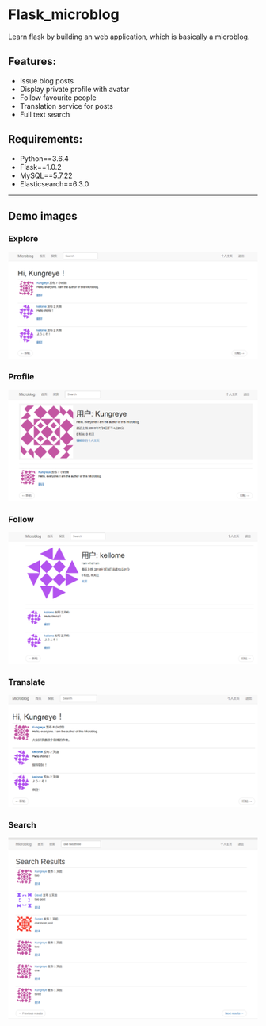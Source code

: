 # Flask_microblog
Learn flask by building an web application, which is basically a microblog.

## Features:
<ul>
    <li>Issue blog posts</li>
    <li>Display private profile with avatar</li>
    <li>Follow favourite people</li>
    <li>Translation service for posts</li>
    <li>Full text search</li>
</ul>


## Requirements: 
<ul>
    <li>Python==3.6.4</li>
    <li>Flask==1.0.2</li>
    <li>MySQL==5.7.22</li>
    <li>Elasticsearch==6.3.0</li>
</ul>

<hr>

## Demo images

### Explore
![explore](https://github.com/Kungreye/Flask_microblog/blob/master/demo_img/explore.PNG)

### Profile
![Profile](https://github.com/Kungreye/Flask_microblog/blob/master/demo_img/profile.PNG)

### Follow
![follow](https://github.com/Kungreye/Flask_microblog/blob/master/demo_img/follow.PNG)

### Translate
![Translate](https://github.com/Kungreye/Flask_microblog/blob/master/demo_img/translate.PNG)

### Search
![Search](https://github.com/Kungreye/Flask_microblog/blob/master/demo_img/search.PNG)